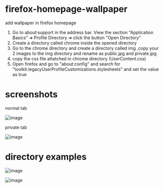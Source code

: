 # firefox-homepage-wallpaper
add wallpaper in firefox homepage

1) Go to about:support in the address bar. View the section "Application Basics" ➔ Profile Directory ➔ click the button "Open Directory"
2) Create a directory called chrome inside the opened directory
3) Go to the chrome directory and create a directory called img ,copy your 2 images to the img directory and rename as public.jpg and private.jpg
4) copy the css file attatched in chrome directory (UserContent.css)
5) Open firefox and go to "about:config" and search for "toolkit.legacyUserProfileCustomizations.stylesheets" and set the value as true

# screenshots
normal tab

![image](https://github.com/user-attachments/assets/96e352c7-5696-4311-996a-bbd19a2d8b97)

private tab

![image](https://github.com/user-attachments/assets/5d4be198-49a0-400f-842a-649b128c509b)

# directory examples

 ![image](https://github.com/user-attachments/assets/95bd8ca8-9389-4f42-81af-b70af63e2d90)

 
 ![image](https://github.com/user-attachments/assets/e55d4ad4-db96-406a-859f-7d8b6f0a5804)
